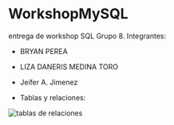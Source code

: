 # WorkshopMySQL
entrega de workshop SQL
Grupo 8.
Integrantes: 

* BRYAN PEREA 
* LIZA DANERIS MEDINA TORO
* Jeifer A. Jimenez

* Tablas y relaciones:
  
![tablas de relaciones](https://github.com/BrayanPerea/WorkshopMySQL/assets/127915270/dbecc71b-bc49-4603-8e2d-b3743d1687e2)
